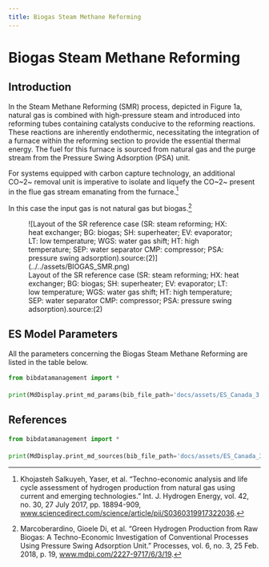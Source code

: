 ```yaml
---
title: Biogas Steam Methane Reforming
---
```


# Biogas Steam Methane Reforming

## Introduction

In the Steam Methane Reforming (SMR)
process, depicted in Figure 1a, natural gas is combined with
high-pressure steam and introduced into reforming tubes containing
catalysts conducive to the reforming reactions. These reactions are
inherently endothermic, necessitating the integration of a furnace
within the reforming section to provide the essential thermal energy.
The fuel for this furnace is sourced from natural gas and the purge
stream from the Pressure Swing Adsorption (PSA) unit.

For systems equipped with carbon capture technology, an additional CO~2~
removal unit is imperative to isolate and liquefy the CO~2~ present in the
flue gas stream emanating from the furnace.[^1]

In this case the input gas is not natural gas but biogas.[^2]

<figure markdown="span">
  ![Layout of the SR reference case (SR: steam reforming; HX: heat exchanger; BG: biogas; SH: superheater; EV: evaporator; LT: low temperature; WGS: water gas shift; HT: high temperature; SEP: water separator CMP: compressor; PSA: pressure swing adsorption).source:(2)](../../assets/BIOGAS_SMR.png)
  <figcaption>Layout of the SR reference case (SR: steam reforming; HX: heat exchanger; BG: biogas; SH: superheater; EV: evaporator; LT: low temperature; WGS: water gas shift; HT: high temperature; SEP: water separator CMP: compressor; PSA: pressure swing adsorption).source:(2)</figcaption>
</figure>

## ES Model Parameters

All the parameters concerning the Biogas Steam Methane Reforming are
listed in the table below.

```python exec="on"
from bibdatamanagement import *

print(MdDisplay.print_md_params(bib_file_path='docs/assets/ES_Canada_3.bib',filter_entry='BIOGAS_SMR'))
```

## References

```python exec="on"
from bibdatamanagement import *

print(MdDisplay.print_md_sources(bib_file_path='docs/assets/ES_Canada_3.bib',filter_entry='BIOGAS_SMR'))
```

[^1]: Khojasteh Salkuyeh, Yaser, et al. “Techno-economic analysis and
life cycle assessment of hydrogen production from natural gas using
current and emerging technologies.” Int. J. Hydrogen Energy, vol. 42,
no. 30, 27 July 2017, pp. 18894-909,
www.sciencedirect.com/science/article/pii/S0360319917322036.

[^2]: Marcoberardino, Gioele Di, et al. “Green Hydrogen Production from
Raw Biogas: A Techno-Economic Investigation of Conventional Processes
Using Pressure Swing Adsorption Unit.” Processes, vol. 6, no. 3, 25
Feb. 2018, p. 19, www.mdpi.com/2227-9717/6/3/19.
